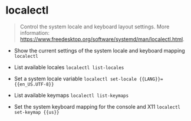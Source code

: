 # localectl
> Control the system locale and keyboard layout settings.
> More information: <https://www.freedesktop.org/software/systemd/man/localectl.html>.

- Show the current settings of the system locale and keyboard mapping
`localectl`

- List available locales
`localectl list-locales`

- Set a system locale variable
`localectl set-locale {{LANG}}={{en_US.UTF-8}}`

- List available keymaps
`localectl list-keymaps`

- Set the system keyboard mapping for the console and X11
`localectl set-keymap {{us}}`
